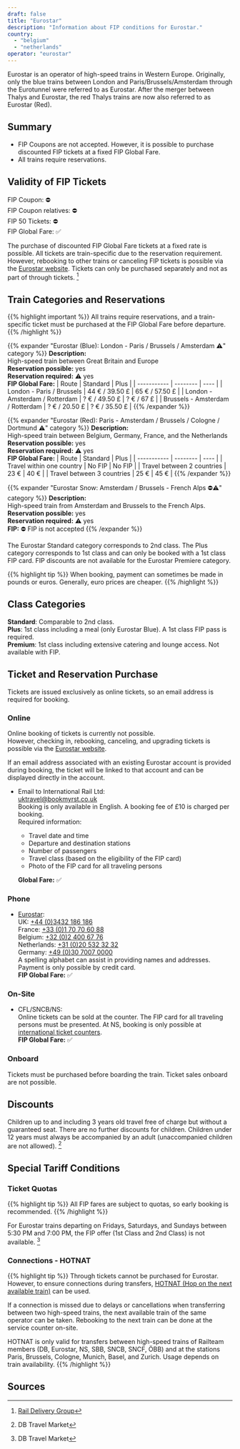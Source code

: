 ```yaml
---
draft: false
title: "Eurostar"
description: "Information about FIP conditions for Eurostar."
country:
  - "belgium"
  - "netherlands"
operator: "eurostar"
---
```


Eurostar is an operator of high-speed trains in Western Europe. Originally, only the blue trains between London and Paris/Brussels/Amsterdam through the Eurotunnel were referred to as Eurostar. After the merger between Thalys and Eurostar, the red Thalys trains are now also referred to as Eurostar (Red).

## Summary

- FIP Coupons are not accepted. However, it is possible to purchase discounted FIP tickets at a fixed FIP Global Fare.
- All trains require reservations.

## Validity of FIP Tickets

FIP Coupon: ⛔ \
FIP Coupon relatives: ⛔ \
FIP 50 Tickets: ⛔ \
FIP Global Fare: ✅

The purchase of discounted FIP Global Fare tickets at a fixed rate is possible. All tickets are train-specific due to the reservation requirement. However, rebooking to other trains or canceling FIP tickets is possible via the [Eurostar website](https://www.eurostar.com/). Tickets can only be purchased separately and not as part of through tickets. [^1]

## Train Categories and Reservations

{{% highlight important %}}
All trains require reservations, and a train-specific ticket must be purchased at the FIP Global Fare before departure.
{{% /highlight %}}

{{% expander "Eurostar (Blue): London - Paris / Brussels / Amsterdam ⚠️" category %}}
**Description:** \
High-speed train between Great Britain and Europe \
**Reservation possible:** yes \
**Reservation required:** ⚠️ yes \
**FIP Global Fare:**
| Route       | Standard | Plus |
| ----------- | -------- | ---- |
| London - Paris / Brussels | 44 € / 39.50 £ | 65 € / 57.50 £ |
| London - Amsterdam / Rotterdam | ? € / 49.50 £ | ? € / 67 £ |
| Brussels - Amsterdam / Rotterdam  | ? € / 20.50 £ | ? € / 35.50 £ |
{{% /expander %}}

{{% expander "Eurostar (Red): Paris - Amsterdam / Brussels / Cologne / Dortmund ⚠️" category %}}
**Description:** \
High-speed train between Belgium, Germany, France, and the Netherlands \
**Reservation possible:** yes \
**Reservation required:** ⚠️ yes \
**FIP Global Fare:**
| Route       | Standard | Plus |
| ----------- | -------- | ---- |
| Travel within one country | No FIP | No FIP |
| Travel between 2 countries | 23 € | 40 € |
| Travel between 3 countries | 25 € | 45 € |
{{% /expander %}}

{{% expander "Eurostar Snow: Amsterdam / Brussels - French Alps ⛔⚠️" category %}}
**Description:** \
High-speed train from Amsterdam and Brussels to the French Alps. \
**Reservation possible:** yes \
**Reservation required:** ⚠️ yes \
**FIP:** ⛔ FIP is not accepted
{{% /expander %}}

The Eurostar Standard category corresponds to 2nd class. The Plus category corresponds to 1st class and can only be booked with a 1st class FIP card.
FIP discounts are not available for the Eurostar Premiere category.

{{% highlight tip %}}
When booking, payment can sometimes be made in pounds or euros. Generally, euro prices are cheaper.
{{% /highlight %}}

## Class Categories

**Standard**: Comparable to 2nd class. \
**Plus**: 1st class including a meal (only Eurostar Blue). A 1st class FIP pass is required. \
**Premium**: 1st class including extensive catering and lounge access. Not available with FIP.

## Ticket and Reservation Purchase

Tickets are issued exclusively as online tickets, so an email address is required for booking.

### Online

Online booking of tickets is currently not possible. \
However, checking in, rebooking, canceling, and upgrading tickets is possible via the [Eurostar website](https://www.eurostar.com/).

If an email address associated with an existing Eurostar account is provided during booking, the ticket will be linked to that account and can be displayed directly in the account.

- Email to International Rail Ltd: \
  [uktravel@bookmyrst.co.uk](mailto:uktravel@bookmyrst.co.uk) \
  Booking is only available in English. A booking fee of £10 is charged per booking. \
  Required information:
  - Travel date and time
  - Departure and destination stations
  - Number of passengers
  - Travel class (based on the eligibility of the FIP card)
  - Photo of the FIP card for all traveling persons

  **Global Fare:** ✅

### Phone
- [Eurostar](https://www.eurostar.com/rw-en/contact-us/eurostar-contact-details): \
  UK: [+44 (0)3432 186 186](tel:+443432186186) \
  France: [+33 (0)1 70 70 60 88](tel:+33170706088) \
  Belgium: [+32 (0)2 400 67 76](tel:+3224006776) \
  Netherlands: [+31 (0)20 532 32 32](tel:+31205323232) \
  Germany: [+49 (0)30 7007 0000](tel:+493070070000) \
  A spelling alphabet can assist in providing names and addresses. Payment is only possible by credit card. \
  **FIP Global Fare:** ✅

### On-Site

- CFL/SNCB/NS: \
  Online tickets can be sold at the counter. The FIP card for all traveling persons must be presented. At NS, booking is only possible at [international ticket counters](https://www.nsinternational.com/en/tickets/opening-hours-ticket-and-service-shops). \
  **FIP Global Fare:** ✅

### Onboard

Tickets must be purchased before boarding the train. Ticket sales onboard are not possible.

## Discounts

Children up to and including 3 years old travel free of charge but without a guaranteed seat. There are no further discounts for children. Children under 12 years must always be accompanied by an adult (unaccompanied children are not allowed). [^2]

## Special Tariff Conditions

### Ticket Quotas

{{% highlight tip %}}
All FIP fares are subject to quotas, so early booking is recommended.
{{% /highlight %}}

For Eurostar trains departing on Fridays, Saturdays, and Sundays between 5:30 PM and 7:00 PM, the FIP offer (1st Class and 2nd Class) is not available. [^2]

### Connections - HOTNAT

{{% highlight tip %}}
Through tickets cannot be purchased for Eurostar. However, to ensure connections during transfers, [HOTNAT (Hop on the next available train)](https://www.railteam.eu/de/am-i-eligible-for-hotnat/) can be used.

If a connection is missed due to delays or cancellations when transferring between two high-speed trains, the next available train of the same operator can be taken. Rebooking to the next train can be done at the service counter on-site.

HOTNAT is only valid for transfers between high-speed trains of Railteam members (DB, Eurostar, NS, SBB, SNCB, SNCF, ÖBB) and at the stations Paris, Brussels, Cologne, Munich, Basel, and Zurich. Usage depends on train availability.
{{% /highlight %}}

## Sources

[^1]: [Rail Delivery Group](https://www.raildeliverygroup.com/rst/europe-and-fip.html)
[^2]: DB Travel Market
